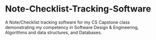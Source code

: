 # Note-Checklist-Tracking-Software
A Note/Checklist tracking software for my CS Capstone class demonstrating my competency in Software Design &amp; Engineering, Algorithms and data structures, and Databases.
